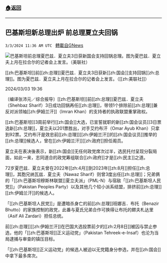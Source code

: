 ###  [:house:返回](README.md)
---


## 巴基斯坦新总理出炉 前总理夏立夫回锅
`3/3/2024 11:36 AM UTC ` [轉載自GNews](https://gnews.org/articles/2361164)

![巴基斯坦前总理夏巴兹．夏立夫3日获新国会支持回锅总理。图为夏巴兹．夏立夫上月在拉合尔的记者会上发言。（美联社）](https://img.ltn.com.tw/Upload/news/600/2024/03/03/4596149_1_1.jpg "巴基斯坦前总理夏巴兹．夏立夫3日获新国会支持回锅总理。图为夏巴兹．夏立夫上月在拉合尔的记者会上发言。（美联社）")

[[zh:巴基斯坦]]前[[zh:总理]]夏巴兹．夏立夫3日获新[[zh:国会]]支持回锅[[zh:总理]]。图为夏巴兹．夏立夫上月在拉合尔的记者会上发言。（[[zh:美联社]]）

2024/03/03 19:36

〔编译张沛元／综合报导〕[[zh:巴基斯坦]]前[[zh:总理]]夏巴兹．夏立夫（Shehbaz Sharif）3日成功回锅再任[[zh:总理]]，带领1个排除前[[zh:总理]]兼反对派领袖[[zh:伊姆兰汗]]（Imran Khan）的支持者的执政联盟重掌政权。

[[zh:巴基斯坦]]3周前举行[[zh:国会]]大选，已宣誓就职的新[[zh:国会议员]]3日票选新[[zh:总理]]，夏立夫以201票胜出，对手艾约布汗（Omar Ayub Khan）只拿到92票。艾约布汗是效忠前[[zh:总理]][[zh:伊姆兰汗]]的[[zh:国会议员]]推举的[[zh:总理]]候选人，曾在[[zh:伊姆兰汗]][[zh:政府]]担任阁员。

夏立夫在表决後表示，新[[zh:国会]]无任何政党席次过半，选民托付呈现分裂局面，如此一来，志同道合的政党筹组联合[[zh:政府]]才是[[zh:民主]]之道。

72岁夏巴兹．夏立夫曾在2022年[[zh:4月]]到2023年[[zh:8月]]担任[[zh:总理]]，其胞兄纳瓦兹．夏立夫（Nawaz Sharif）则曾3度出任[[zh:总理]]；兄弟俩的「[[zh:巴基斯坦穆斯林联盟]]夏立夫派」（PML-N）与宿敌「[[zh:巴基斯坦人民党]]」（Pakistan Peoples Party）以及其他几个较小派系结盟，排挤前[[zh:总理]][[zh:伊姆兰汗]]的候选人。

「[[zh:巴基斯坦人民党]]」是遭暗杀身亡的前[[zh:总理]]班娜吉．布托（Benazir Bhutto）的家族控制的政党，此番与夏氏兄弟合作可换得让布托的鳏夫札达里（Asif Ali Zardari）担任总统。

前[[zh:总理]][[zh:伊姆兰汗]]在巴国大选投票前夕的[[zh:2月8日]]被囚与禁止参选，他的「[[zh:巴基斯坦]]正义运动党」（Pakistan Tehreek-e-Insaf）也沦为当局逮捕与审查的镇压目标。

「[[zh:巴基斯坦]]正义运动党」的候选人被迫以无党籍身分参选，并在[[zh:国会]]中拿下最多席次。
